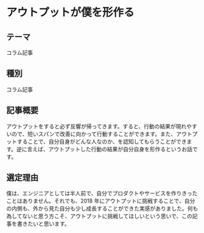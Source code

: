 # アウトプットが僕を形作る

## テーマ

コラム記事

## 種別

コラム記事

## 記事概要

アウトプットをすると必ず反響が帰ってきます。すると、行動の結果が現れやすいので、短いスパンで改善に向かって行動することができます。また、アウトプットすることで、自分自身がどんな人なのか、を認知してもらうことができます。逆に言えば、アウトプットした行動の結果が自分自身を形作るというお話です。

## 選定理由

僕は、エンジニアとしては半人前で、自分でプロダクトやサービスを作りきったことはありません。それでも、2018 年にアウトプットに挑戦することで、自分の内側も、外から見た自分も少し成長することができた実感がありました。何も為してないと思う方こそ、アウトプットに挑戦してほしいという思いで、この記事を書きたいと思います。

